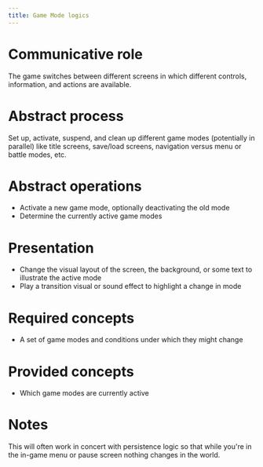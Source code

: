 ```yaml
---
title: Game Mode logics 
---
```


# Communicative role

The game switches between different screens in which different controls, information, and actions are available.

# Abstract process

Set up, activate, suspend, and clean up different game modes (potentially in parallel) like title screens, save/load screens, navigation versus menu or battle modes, etc.

# Abstract operations

* Activate a new game mode, optionally deactivating the old mode
* Determine the currently active game modes

# Presentation

* Change the visual layout of the screen, the background, or some text to illustrate the active mode
* Play a transition visual or sound effect to highlight a change in mode

# Required concepts

* A set of game modes and conditions under which they might change

# Provided concepts

* Which game modes are currently active

# Notes

This will often work in concert with persistence logic so that while you're in the in-game menu or pause screen nothing changes in the world.
